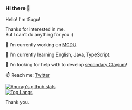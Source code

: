 ### Hi there 👋

<!--
**t5ugu/t5ugu** is a ✨ _special_ ✨ repository because its `README.md` (this file) appears on your GitHub profile.

Here are some ideas to get you started:

- 🔭 I’m currently working on ...
- 🌱 I’m currently learning ...
- 👯 I’m looking to collaborate on ...
- 🤔 I’m looking for help with ...
- 💬 Ask me about ...
- 📫 How to reach me: ...
- 😄 Pronouns: ...
- ⚡ Fun fact: ...
-->

Hello! I'm t5ugu!

Thanks for interested in me.  
But I can't do anything for you :(

🔭 I’m currently working on [MCDU](https://github.com/ChenCMD/MC-Datapack-Utility)

🌱 I’m currently learning English, Java, TypeScript.

🤔 I’m looking for help with to develop [secondary Clayium](https://github.com/t5ugu/clayium)!

📫 Reach me: [Twitter](https://twitter.com/t5ugu_)

[![Anurag's github stats](https://github-readme-stats.vercel.app/api?username=t5ugu&show_icons=true)](https://github.com/anuraghazra/github-readme-stats)  
[![Top Langs](https://github-readme-stats.vercel.app/api/top-langs/?username=t5ugu&layout=compact)](https://github.com/anuraghazra/github-readme-stats)

Thank you.
